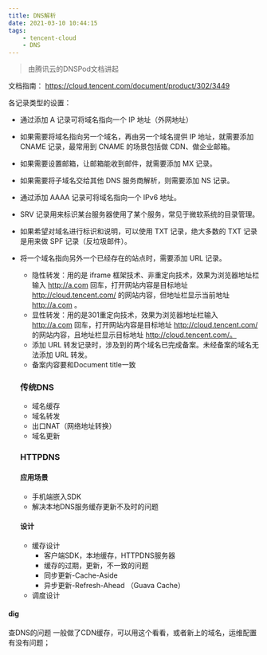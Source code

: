 ```yaml
---
title: DNS解析
date: 2021-03-10 10:44:15
tags:
    - tencent-cloud
    - DNS
---
```


> 由腾讯云的DNSPod文档讲起

文档指南：
https://cloud.tencent.com/document/product/302/3449

各记录类型的设置：
- 通过添加 A 记录可将域名指向一个 IP 地址（外网地址）
- 如果需要将域名指向另一个域名，再由另一个域名提供 IP 地址，就需要添加 CNAME 记录，最常用到 CNAME 的场景包括做 CDN、做企业邮箱。
- 如果需要设置邮箱，让邮箱能收到邮件，就需要添加 MX 记录。
- 如果需要将子域名交给其他 DNS 服务商解析，则需要添加 NS 记录。
- 通过添加 AAAA 记录可将域名指向一个 IPv6 地址。
- SRV 记录用来标识某台服务器使用了某个服务，常见于微软系统的目录管理。
- 如果希望对域名进行标识和说明，可以使用 TXT 记录，绝大多数的 TXT 记录是用来做 SPF 记录（反垃圾邮件）。
- 将一个域名指向另外一个已经存在的站点时，需要添加 URL 记录。
  - 隐性转发：用的是 iframe 框架技术、非重定向技术，效果为浏览器地址栏输入 http://a.com 回车，打开网站内容是目标地址 http://cloud.tencent.com/ 的网站内容，但地址栏显示当前地址 http://a.com 。
  - 显性转发：用的是301重定向技术，效果为浏览器地址栏输入 http://a.com 回车，打开网站内容是目标地址 http://cloud.tencent.com/ 的网站内容，且地址栏显示目标地址 http://cloud.tencent.com/。
  - 添加 URL 转发记录时，涉及到的两个域名已完成备案。未经备案的域名无法添加 URL 转发。
  - 备案内容要和Document title一致

  ### 传统DNS
  - 域名缓存
  - 域名转发
  - 出口NAT（网络地址转换）
  - 域名更新


  ### HTTPDNS
  #### 应用场景
  - 手机端嵌入SDK
  - 解决本地DNS服务缓存更新不及时的问题

  #### 设计
  - 缓存设计
    - 客户端SDK，本地缓存，HTTPDNS服务器
    - 缓存的过期，更新，不一致的问题
    - 同步更新-Cache-Aside
    - 异步更新-Refresh-Ahead （Guava Cache）
  - 调度设计


 #### dig
 查DNS的问题
 一般做了CDN缓存，可以用这个看看，或者新上的域名，运维配置有没有问题；
